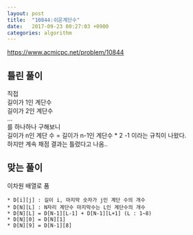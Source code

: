 ```yaml
---
layout: post
title:  "10844:쉬운계단수"
date:   2017-09-23 00:27:03 +0900
categories: algorithm
---
```



<https://www.acmicpc.net/problem/10844>

## 틀린 풀이

직접 <br>
길이가 1인 계단수 <br>
길이가 2인 계단수<br>
...<br>
를 하나하나 구해보니 <br>
길이가 n인 계단 수 = 길이가 n-1인 계단수 * 2 -1 이라는 규칙이 나왔다.<br>
하지만 계속 채점 결과는 틀렸다고 나옴.. 

## 맞는 풀이

이차원 배열로 품

	* D[i][j] : 길이 i, 마지막 숫자가 j인 계단 수의 개수
	* D[N][L] : N자리 계단수 마지막수는 L인 계단수의 개수
	* D[N][L] = D[N-1][L-1] + D[N-1][L+1] (L : 1~8)
	* D[N][0] = D[N][1]
	* D[N][9] = D[N-1][8]